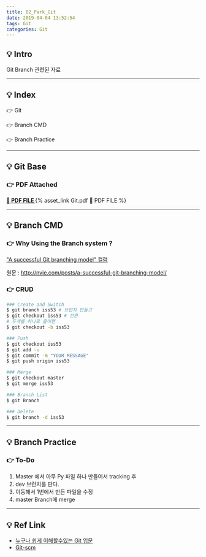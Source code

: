 ```yaml
---
title: 02_Park_Git
date: 2019-04-04 13:52:54
tags: Git
categories: Git
---
```

## 💡 Intro
Git Branch 관련된 자료 

___
## 💡 Index

👉 Git  

👉 Branch CMD

👉 Branch Practice

___

## 💡 Git Base
### 👉 PDF Attached
**[📃 PDF FILE ](../pdf/Git.pdf)** 
{% asset_link Git.pdf 📃 PDF FILE %}
___

## 💡 Branch CMD
### 👉 Why Using the Branch system ?
["A successful Git branching model" 컬럼](https://backlog.com/git-tutorial/kr/stepup/stepup1_5.html)

원문 : http://nvie.com/posts/a-successful-git-branching-model/
### 👉 CRUD
```bash
### Create and Switch 
$ git branch iss53 # 브런치 만들고 
$ git checkout iss53 # 전환
# 두개를 하나로 줄이면
$ git checkout -b iss53

### Push
$ git checkout iss53
$ git add -u 
$ git commit -m "YOUR MESSAGE"
$ git push origin iss53

### Merge
$ git checkout master
$ git merge iss53

### Branch List
$ git Branch

### Delete
$ git branch -d iss53
```
___

## 💡 Branch Practice
### 👉 To-Do
1. Master 에서 아무 Py 파일 하나 만들어서 tracking 후
2. dev 브런치를 판다. 
3. 이동해서 1번에서 만든 파일을 수정 
4. master Branch에 merge 
___

## 💡 Ref Link
* [누구나 쉽게 이해할수있는 Git 입문](https://backlog.com/git-tutorial/kr/stepup/stepup1_1.html)
* [Git-scm](https://git-scm.com/book/ko/v1/Git-%EB%B8%8C%EB%9E%9C%EC%B9%98-%EB%B8%8C%EB%9E%9C%EC%B9%98%EC%99%80-Merge%EC%9D%98-%EA%B8%B0%EC%B4%88)


